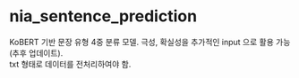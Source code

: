 # nia_sentence_prediction
KoBERT 기반 문장 유형 4중 분류 모델. 
극성, 확실성을 추가적인 input 으로 활용 가능 (추후 업데이트).  
txt 형태로 데이터를 전처리하여야 함.   
